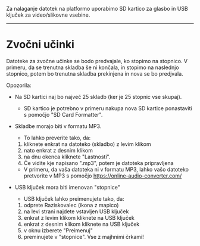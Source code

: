 Za nalaganje datotek na platformo uporabimo SD kartico za glasbo in USB ključek za video/slikovne vsebine.
***

# Zvočni učinki
Datoteke za zvočne učinke se bodo predvajale, ko stopimo na stopnico. V primeru, da se trenutna skladba še ni končala, in stopimo na naslednjo stopnico, potem bo trenutna skladba prekinjena in nova se bo predjvala.

Opozorila:
- Na SD kartici naj bo največ 25 skladb (ker je 25 stopnic vse skupaj).
  - SD kartico je potrebno v primeru nakupa nova SD kartice ponastaviti s pomočjo "SD Card Formatter".
- Skladbe morajo biti v formatu MP3.
  - To lahko preverite tako, da:
  1. kliknete enkrat na datoteko (skladbo) z levim klikom
  2. nato enkrat z desnim klikom
  3. na dnu okenca kliknete "Lastnosti".
  4. Če vidite kje napisano ".mp3", potem je datoteka pripravljena
  - V primeru, da vaša datoteka ni v formatu MP3, lahko vašo datoteko pretvorite v MP3 s pomočjo https://online-audio-converter.com/

- USB ključek mora biti imenovan "stopnice"
  - USB ključek lahko preimenujete tako, da:
  1. odprete Raziskovalec (ikona z mapico)
  2.  na levi strani najdete vstavljen USB ključek
  3.  enkrat z levim klikom kliknete na USB ključek
  4.  enkrat z desnim klikom kliknete na USB ključek
  5.  v oknu izberete "Preimenuj"
  6.  preminujete v "stopnice". Vse z majhnimi črkami!
